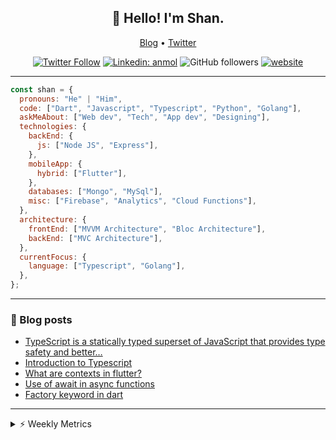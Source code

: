 <h2 align="center">👋 Hello! I'm Shan.</h2>
<p align="center">
  <a href="https://medium.com/feed/@shan-shaji">Blog</a> •
  <a href="https://twitter.com/intent/follow?screen_name=shan__shaji">Twitter</a>
</p>

<p align="center"><a href="https://twitter.com/intent/follow?screen_name=shan__shaji"><img src="https://img.shields.io/twitter/follow/shan__shaji?style=flat" alt="Twitter Follow"></a>
<a href="https://www.linkedin.com/in/shan-shaji/"><img src="https://img.shields.io/badge/shan-shaji?style=flat-square&amp;logo=Linkedin&amp;logoColor=white&amp;link=https://www.linkedin.com/in/shan-shaji/" alt="Linkedin: anmol"></a>
<img src="https://img.shields.io/github/followers/shan-shaji?label=Follow&amp;style=social" alt="GitHub followers">
<a href="http://shan-shaji.github.io/"><img src="https://img.shields.io/badge/Website-46a2f1.svg?&amp;style=flat-square&amp;logo=Google-Chrome&amp;logoColor=white&amp;link=http://shan-shaji.github.io/" alt="website"></a></p>

<hr>

```javascript
const shan = {
  pronouns: "He" | "Him",
  code: ["Dart", "Javascript", "Typescript", "Python", "Golang"],
  askMeAbout: ["Web dev", "Tech", "App dev", "Designing"],
  technologies: {
    backEnd: {
      js: ["Node JS", "Express"],
    },
    mobileApp: {
      hybrid: ["Flutter"],
    },
    databases: ["Mongo", "MySql"],
    misc: ["Firebase", "Analytics", "Cloud Functions"],
  },
  architecture: {
    frontEnd: ["MVVM Architecture", "Bloc Architecture"],
    backEnd: ["MVC Architecture"],
  },
  currentFocus: {
    language: ["Typescript", "Golang"],
  },
};
```

<hr>

<!-- I love connecting with different people</b> so if you want to say <b>hi, I'll be happy to meet you more!</b> 😊</em> -->

### 📕 Blog posts

<!-- BLOG-POST-LIST:START -->
- [TypeScript is a statically typed superset of JavaScript that provides type safety and better…](https://shan-shaji.medium.com/typescript-is-a-statically-typed-superset-of-javascript-that-provides-type-safety-and-better-b26b11a9fd7b?source=rss-c347e1729e75------2)
- [Introduction to Typescript](https://shan-shaji.medium.com/introduction-to-typescript-723105fa3a35?source=rss-c347e1729e75------2)
- [What are contexts in flutter?](https://shan-shaji.medium.com/what-are-contexts-in-flutter-4b3a9a91492?source=rss-c347e1729e75------2)
- [Use of await in async functions](https://shan-shaji.medium.com/use-of-await-in-async-functions-5c6b084b24b6?source=rss-c347e1729e75------2)
- [Factory keyword in dart](https://shan-shaji.medium.com/factory-keyword-in-dart-b4235d83c2b8?source=rss-c347e1729e75------2)
<!-- BLOG-POST-LIST:END -->

<hr>
<details>
    <summary>⚡ Weekly Metrics</summary>
    <p>
    
<!--START_SECTION:waka-->
![Code Time](http://img.shields.io/badge/Code%20Time-1%2C696%20hrs%2024%20mins-blue)

![Profile Views](http://img.shields.io/badge/Profile%20Views-35-blue)

**🐱 My GitHub Data** 

> 🏆 125 Contributions in the Year 2023
 > 
> 📦 479.2 kB Used in GitHub's Storage 
 > 
> 💼 Opted to Hire
 > 
> 📜 123 Public Repositories 
 > 
> 🔑 14 Private Repositories  
 > 
**I'm a Night 🦉** 

```text
🌞 Morning       79 commits       ██░░░░░░░░░░░░░░░░░░░░░░░   09.48 % 
🌆 Daytime      244 commits       ███████░░░░░░░░░░░░░░░░░░   29.29 % 
🌃 Evening      329 commits       ██████████░░░░░░░░░░░░░░░   39.50 % 
🌙 Night        181 commits       █████░░░░░░░░░░░░░░░░░░░░   21.73 % 

```
📅 **I'm Most Productive on Sunday** 

```text
Monday          95 commits       ██░░░░░░░░░░░░░░░░░░░░░░░   11.40 % 
Tuesday        141 commits       ████░░░░░░░░░░░░░░░░░░░░░   16.93 % 
Wednesday      126 commits       ███░░░░░░░░░░░░░░░░░░░░░░   15.13 % 
Thursday        87 commits       ██░░░░░░░░░░░░░░░░░░░░░░░   10.44 % 
Friday         127 commits       ███░░░░░░░░░░░░░░░░░░░░░░   15.25 % 
Saturday       113 commits       ███░░░░░░░░░░░░░░░░░░░░░░   13.57 % 
Sunday         144 commits       ████░░░░░░░░░░░░░░░░░░░░░   17.29 % 

```


📊 **This Week I Spent My Time On** 

```text
⌚︎ Time Zone: Asia/Kolkata

💬 Programming Languages: 
TypeScript               9 mins              █████████████████████████   100.00 % 

🔥 Editors: 
VS Code                  9 mins              █████████████████████████   100.00 % 

🐱‍💻 Projects: 
homeday                  9 mins              █████████████████████████   100.00 % 

💻 Operating System: 
Mac                      9 mins              █████████████████████████   100.00 % 

```

**I Mostly Code in Dart** 

```text
Dart                     37 repos            ██████████░░░░░░░░░░░░░░░   41.57 % 
HTML                     17 repos            ████░░░░░░░░░░░░░░░░░░░░░   19.10 % 
JavaScript               15 repos            ████░░░░░░░░░░░░░░░░░░░░░   16.85 % 
CSS                      8 repos             ██░░░░░░░░░░░░░░░░░░░░░░░   08.99 % 
Python                   3 repos             ░░░░░░░░░░░░░░░░░░░░░░░░░   03.37 % 

```



 Last Updated on 15/02/2023 18:41:10 UTC
<!--END_SECTION:waka-->

</p>
 </details>
